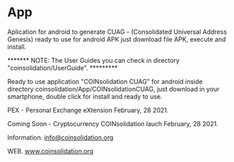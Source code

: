 # App
Aplication for android to generate CUAG - (Consolidated Universal Address Genesis) ready to use for android APK just download file APK, execute and install.

******* NOTE: The User Guides you can check in directory "coinsolidation/UserGuide". *********

Ready to use application "COINsolidation CUAG" for android inside directory coinsolidation/App/COINsolidationCUAG, just download in your smartphone, double click for install and ready to use.

PEX - Personal Exchange eXtension February, 28 2021.

Coming Soon - Cryptocurrency COINsolidation lauch February, 28 2021.

Information.
info@coinsolidation.org

WEB.
www.coinsolidation.org
